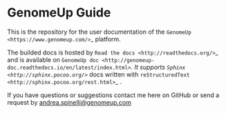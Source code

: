 GenomeUp Guide
==============
This is the repository for the user documentation of the `GenomeUp <https://www.genomeup.com/>`_ platform.

The builded docs is hosted by `Read the docs <http://readthedocs.org/>`_ and is available on `GenomeUp doc <http://genomeup-doc.readthedocs.io/en/latest/index.html>`_.
It supports `Sphinx <http://sphinx.pocoo.org/>`_ docs written with `reStructuredText <http://sphinx.pocoo.org/rest.html>`_ .

If you have questions or suggestions contact me here on GitHub or send a request by andrea.spinelli@genomeup.com
